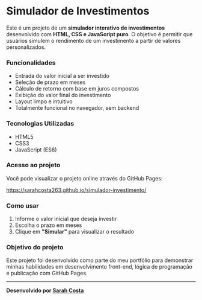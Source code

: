 # Simulador de Investimentos

Este é um projeto de um **simulador interativo de investimentos** desenvolvido com **HTML, CSS e JavaScript puro**. O objetivo é permitir que usuários simulem o rendimento de um investimento a partir de valores personalizados.

### **Funcionalidades**

- Entrada do valor inicial a ser investido
- Seleção de prazo em meses
- Cálculo de retorno com base em juros compostos
- Exibição do valor final do investimento
- Layout limpo e intuitivo
- Totalmente funcional no navegador, sem backend

### **Tecnologias Utilizadas**

- HTML5
- CSS3
- JavaScript (ES6)

### **Acesso ao projeto**

Você pode visualizar o projeto online através do GitHub Pages:

>
https://sarahcosta263.github.io/simulador-investimento/

### **Como usar**

1. Informe o valor inicial que deseja investir
2. Escolha o prazo em meses
3. Clique em **"Simular"** para visualizar o resultado

### **Objetivo do projeto**

Este projeto foi desenvolvido como parte do meu portfólio para demonstrar minhas habilidades em desenvolvimento front-end, lógica de programação e publicação com GitHub Pages.

---

**Desenvolvido por [Sarah Costa](https://github.com/Sarahcosta263)**
